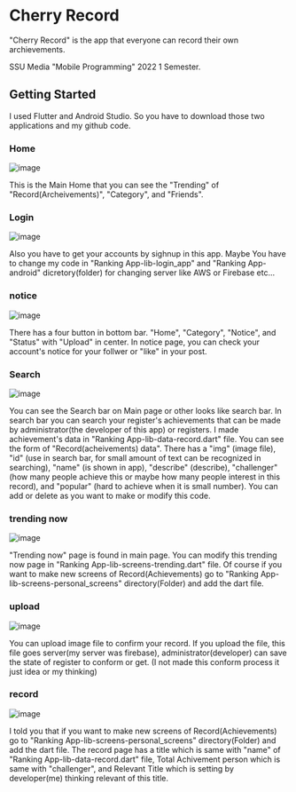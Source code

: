 # Cherry Record

"Cherry Record" is the app that everyone can record their own archievements. 

SSU Media "Mobile Programming" 2022 1 Semester.

## Getting Started

I used Flutter and Android Studio. So you have to download those two applications and my github code.


### Home
![image](https://github.com/Junst/App/blob/main/Flutter/Ranking%20App/README/home.png)

This is the Main Home that you can see the "Trending" of "Record(Archeivements)", "Category", and "Friends".

### Login
![image](https://github.com/Junst/App/blob/main/Flutter/Ranking%20App/README/login.png)

Also you have to get your accounts by sighnup in this app. Maybe You have to change my code in "Ranking App-lib-login_app" and "Ranking App-android" dicretory(folder) for changing server like AWS or Firebase etc...


### notice
![image](https://github.com/Junst/App/blob/main/Flutter/Ranking%20App/README/notice.png)

There has a four button in bottom bar. "Home", "Category", "Notice", and "Status" with "Upload" in center.
In notice page, you can check your account's notice for your follwer or "like" in your post. 

### Search

![image](https://github.com/Junst/App/blob/main/Flutter/Ranking%20App/README/search.png)

You can see the Search bar on Main page or other looks like search bar. In search bar you can search your register's achievements that can be made by administrator(the developer of this app) or registers. I made achievement's data in "Ranking App-lib-data-record.dart" file. You can see the form of "Record(acheivements) data". There has a "img" (image file), "id" (use in search bar, for small amount of text can be recognized in searching), "name" (is shown in app), "describe" (describe), "challenger" (how many people achieve this or maybe how many people interest in this record), and "popular" (hard to achieve when it is small number). You can add or delete as you want to make or modify this code.

### trending now

![image](https://github.com/Junst/App/blob/main/Flutter/Ranking%20App/README/trending_now.png)

"Trending now" page is found in main page. You can modify this trending now page in "Ranking App-lib-screens-trending.dart" file. Of course if you want to make new screens of Record(Achievements) go to "Ranking App-lib-screens-personal_screens" directory(Folder) and add the dart file.


### upload 

![image](https://github.com/Junst/App/blob/main/Flutter/Ranking%20App/README/upload.png)

You can upload image file to confirm your record. If you upload the file, this file goes server(my server was firebase), administrator(developer) can save the state of register to conform or get. (I not made this conform process it just idea or my thinking)


### record

![image](https://github.com/Junst/App/blob/main/Flutter/Ranking%20App/README/record1.png)

I told you that if you want to make new screens of Record(Achievements) go to "Ranking App-lib-screens-personal_screens" directory(Folder) and add the dart file. The record page has a title which is same with "name" of "Ranking App-lib-data-record.dart" file, Total Achivement person which is same with "challenger", and Relevant Title which is setting by developer(me) thinking relevant of this title.

